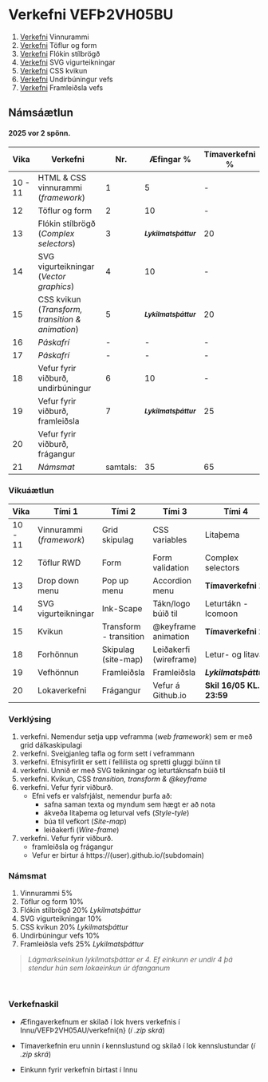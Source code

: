 #  Verkefni VEFÞ2VH05BU

1. [Verkefni](Verkefni-1/) Vinnurammi 
2. [Verkefni](Verkefni-2/) Töflur og form
3. [Verkefni](Verkefni-3/) Flókin stílbrögð
4. [Verkefni](Verkefni-4/) SVG vigurteikningar
5. [Verkefni](Verkefni-5/) CSS kvikun
6. [Verkefni](Verkefni-6/) Undirbúningur vefs
7. [Verkefni](Verkefni-7/) Framleiðsla vefs

## Námsáætlun

#### 2025 vor 2 spönn.

| Vika  | Verkefni  | Nr. | Æfingar % | Tímaverkefni % |
|---|---|---|---|---|
| 10 - 11 | HTML & CSS vinnurammi (_framework_)  | 1 | 5 | - |
| 12 | Töflur og form  | 2 |  10 | - |  
| 13 | Flókin stílbrögð (_Complex selectors_) | 3 | <sub> **_Lykilmatsþáttur_** </sub>  | 20 |
| 14 | SVG vigurteikningar (_Vector graphics_) | 4 | 10 | - |
| 15 | CSS kvikun (_Transform, transition & animation_) | 5 |  <sub> **_Lykilmatsþáttur_** </sub>  | 20 |
| 16 | _Páskafrí_ | - | - | -  |
| 17 | _Páskafrí_ | - | - | -  |
| 18 | Vefur fyrir viðburð, undirbúningur | 6 | 10 | -  |
| 19 | Vefur fyrir viðburð, framleiðsla | 7 | <sub> **_Lykilmatsþáttur_** </sub>  | 25  |
| 20 | Vefur fyrir viðburð, frágangur |  |  |  |
| 21 | _Námsmat_ | samtals:  | 35 | 65 |

### Vikuáætlun

| Vika | Tími 1  | Tími 2 | Tími 3 | Tími 4 | 
| --- | --- | --- | --- | --- | 
| 10 - 11 | Vinnurammi (_framework_) | Grid skipulag | CSS variables | Litaþema | 
| 12 | Töflur RWD | Form | Form validation | Complex selectors |
| 13 |  Drop down menu | Pop up menu | Accordion menu | **Tímaverkefni 1** |  
| 14 | SVG vigurteikningar | Ink-Scape | Tákn/logo búið til | Leturtákn - Icomoon | 
| 15 | Kvikun | Transform - transition | @keyframe animation | **Tímaverkefni 2** |
| 18 | Forhönnun | Skipulag (site-map) | Leiðakerfi (wireframe) | Letur- og litaval |
| 19 | Vefhönnun | Framleiðsla | Framleiðsla |  **_Lykilmatsþáttur_** |  
| 20 | Lokaverkefni |Frágangur | Vefur á Github.io | **Skil 16/05 KL. 23:59** | 

### Verklýsing

1. verkefni. Nemendur setja upp veframma (_web framework_) sem er með grid dálkaskipulagi
1. verkefni. Sveigjanleg tafla og form sett í veframmann
1. verkefni. Efnisyfirlit er sett í fellilista og spretti gluggi búinn til 
1. verkefni. Unnið er með SVG teikningar og leturtáknsafn búið til 
1. verkefni. Kvikun, CSS _transition, transform & @keyframe_ 
1. verkefni. Vefur fyrir viðburð. 
   * Efni vefs er valsfrjálst, nemendur þurfa að:
      * safna saman texta og myndum sem hægt er að nota
      * ákveða litaþema og leturval vefs (_Style-tyle_)
      * búa til vefkort (_Site-map_) 
      * leiðakerfi (_Wire-frame_)
1. verkefni. Vefur fyrir viðburð. 
      * framleiðsla og frágangur
      * Vefur er birtur á https://(user).github.io/(subdomain)

 ### Námsmat

1. Vinnurammi 5%
2. Töflur og form 10% 
3. Flókin stílbrögð 20% _Lykilmatsþáttur_
4. SVG vigurteikningar 10%
5. CSS kvikun 20% _Lykilmatsþáttur_ 
6. Undirbúningur vefs 10% 
7. Framleiðsla vefs 25% _Lykilmatsþáttur_

> _Lágmarkseinkun lykilmatsþáttar er 4. Ef einkunn er undir 4 þá stendur hún sem lokaeinkun úr áfanganum_

<p>&nbsp;</p>

### Verkefnaskil 

-  Æfingaverkefnum er skilað í lok hvers verkefnis í Innu/VEFÞ2VH05AU/verkefni{n} (_í .zip skrá_)

-  Tímaverkefnin eru unnin í kennslustund og skilað í lok kennslustundar (_í .zip skrá_) 

-  Einkunn fyrir verkefnin birtast í Innu
   
